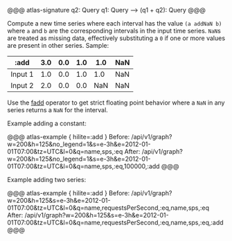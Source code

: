 @@@ atlas-signature
q2: Query
q1: Query
-->
(q1 + q2): Query
@@@

Compute a new time series where each interval has the value `(a addNaN b)` where `a`
and `b` are the corresponding intervals in the input time series. `NaN`s are treated as
 missing data, effectively substituting a `0` if one or more values are present in other
series. Sample:

:add    | 3.0 | 0.0 | 1.0 | 1.0 | NaN |
---------|-----|-----|-----|-----|-----|
Input 1 | 1.0 | 0.0 | 1.0 | 1.0 | NaN |
Input 2 | 2.0 | 0.0 | 0.0 | NaN | NaN |

Use the [fadd](fadd.md) operator to get strict floating point behavior where a `NaN` in any
series returns a `NaN` for the interval.

Example adding a constant:

@@@ atlas-example { hilite=:add }
Before: /api/v1/graph?w=200&h=125&no_legend=1&s=e-3h&e=2012-01-01T07:00&tz=UTC&l=0&q=name,sps,:eq
After: /api/v1/graph?w=200&h=125&no_legend=1&s=e-3h&e=2012-01-01T07:00&tz=UTC&l=0&q=name,sps,:eq,100000,:add
@@@

Example adding two series:

@@@ atlas-example { hilite=:add }
Before: /api/v1/graph?w=200&h=125&s=e-3h&e=2012-01-01T07:00&tz=UTC&l=0&q=name,requestsPerSecond,:eq,name,sps,:eq
After: /api/v1/graph?w=200&h=125&s=e-3h&e=2012-01-01T07:00&tz=UTC&l=0&q=name,requestsPerSecond,:eq,name,sps,:eq,:add
@@@